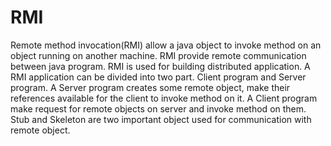 # RMI
Remote method invocation(RMI) allow a java object to invoke method on an object running on another machine. RMI provide remote communication between java program. RMI is used for building distributed application.
A RMI application can be divided into two part.
Client program and Server program. A Server program creates some remote object, make their references available for the client to invoke method on it. 
A Client program make request for remote objects on server and invoke method on them. 
Stub and Skeleton are two important object used for communication with remote object. 

